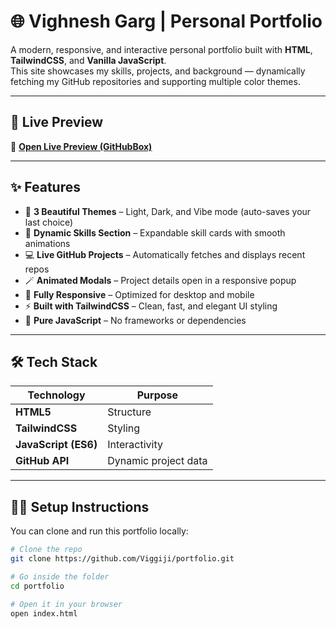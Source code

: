 # 🌐 Vighnesh Garg | Personal Portfolio

A modern, responsive, and interactive personal portfolio built with **HTML**, **TailwindCSS**, and **Vanilla JavaScript**.  
This site showcases my skills, projects, and background — dynamically fetching my GitHub repositories and supporting multiple color themes.  

---

## 🚀 Live Preview

🔗 **[Open Live Preview (GitHubBox)](https://viggi-portfolio.netlify.app/)**  

---

## ✨ Features

- 🎨 **3 Beautiful Themes** – Light, Dark, and Vibe mode (auto-saves your last choice)  
- 🧠 **Dynamic Skills Section** – Expandable skill cards with smooth animations  
- 💻 **Live GitHub Projects** – Automatically fetches and displays recent repos  
- 🪄 **Animated Modals** – Project details open in a responsive popup  
- 📱 **Fully Responsive** – Optimized for desktop and mobile  
- ⚡ **Built with TailwindCSS** – Clean, fast, and elegant UI styling  
- 🧩 **Pure JavaScript** – No frameworks or dependencies  

---

## 🛠️ Tech Stack

| Technology | Purpose |
|-------------|----------|
| **HTML5** | Structure |
| **TailwindCSS** | Styling |
| **JavaScript (ES6)** | Interactivity |
| **GitHub API** | Dynamic project data |

---

## 🧑‍💻 Setup Instructions

You can clone and run this portfolio locally:

```bash
# Clone the repo
git clone https://github.com/Viggiji/portfolio.git

# Go inside the folder
cd portfolio

# Open it in your browser
open index.html
